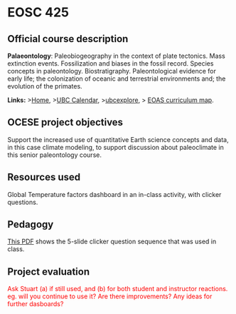 # EOSC 425

## Official course description

**Palaeontology**: Paleobiogeography in the context of plate tectonics. Mass extinction events. Fossilization and biases in the fossil record. Species concepts in paleontology. Biostratigraphy. Paleontological evidence for early life; the colonization of oceanic and terrestrial environments and; the evolution of the primates.

**Links:**
\>[Home](https://www.eoas.ubc.ca/academics/courses/eosc425),
\>[UBC Calendar](https://courses.students.ubc.ca/cs/courseschedule?pname=subjarea&tname=subj-course&dept=EOSC&course=425),
\>[ubcexplore](https://ubcexplorer.io/course/EOSC/425),
\> [EOAS curriculum map](https://www.eoas.ubc.ca/~quest/eoas-only.html).

## OCESE project objectives

Support the increased use of quantitative Earth science concepts and data, in this case climate modeling, to support discussion about paleoclimate in this senior paleontology course. 

## Resources used

Global Temperature factors dashboard in an in-class activity, with clicker questions. 

## Pedagogy

<a href="files/eosc425-Anthropocene-App.pdf">This PDF</a> shows the 5-slide clicker question sequence that was used in class.

## Project evaluation

<span style="color:red">Ask Stuart (a) if still used, and (b) for both student and instructor reactions. eg. will you continue to use it? Are there improvements? Any ideas for further dasboards? </span>
